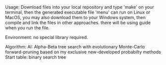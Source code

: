 Usage:  Download files into your local repository and type 'make' on your terminal, 
        then the generated executable file 'menu' can run on Linux or MacOS, you may also download them to your Windows system, 
        then compile and link the files in other approaches. there will be using guide when you run the file.

Environment:  no special library required.

Algorithm:    AI: Alpha-Beta tree search with evolutionary Monte-Carlo forward-pruning based on my exclusive new-developed probabilty methods
              Start table: binary search tree
